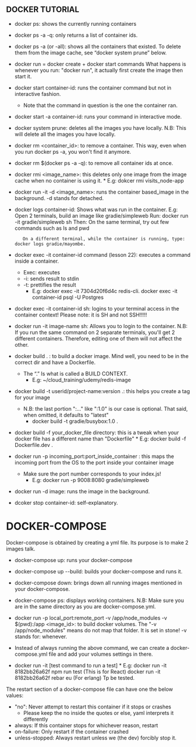 ## DOCKER TUTORIAL


* docker ps:  shows the currently running containers

* docker ps -a -q: only returns a list of container ids.

* docker ps -a (or -all):  shows all the containers that existed. To delete them from the image cache, see “docker system prune” below.

* docker run = docker create + docker start commands
	What happens is whenever you run: "docker run", it actually first create the image then start it.

* docker start container-id:  runs the container command but not in interactive fashion.
    * Note that the command in question is the one the container ran.

* docker start -a container-id: runs your command in interactive mode.

* docker system prune: deletes all the images you have locally.
    N.B: This will delete all the images you have locally.

* docker rm <container_id>: to remove a container. This way, even when you run docker ps -a, you won't find it anymore.

* docker rm $(docker ps -a -q): to remove all container ids at once.

* docker rmi <image_name>: this deletes only one image from the image cache when no container is using it.
        * E.g: dokcer rmi visits_node-app

* docker run -it -d <image_name>: runs the container based_image in the background.
    -d stands for detached.

* docker logs container-id: Shows what was run in the container.
    E.g: Open 2 terminals, build an image like gradie/simpleweb
         Run: docker run -it gradie/simpleweb sh
         Then: On the same terminal, try out few commands such as ls and pwd

         On a different terminal, while the container is running, type: docker logs gradie/mayombe.

* docker exec -it container-id command (lesson 22): executes a command inside a container.
    * Exec: executes
    * -i: sends result to stdin
    * -t: prettifies the result
    	* E.g:  docker exec -it 7304d20f6d4c redis-cli.
        	docker exec -it container-id psql -U Postgres

* docker exec -it container-id sh: logins to your terminal access in the container context! 
  Please note: it is SH and not SSH!!!!!

* docker run -it image-name sh: Allows you to login to the container. 
    N.B: If you run the same command on 2 separate terminals, you'll get 2 different containers.
         Therefore, editing one of them will not affect the other.


* docker build . : to build a docker image. Mind well, you need to be in the correct dir and have a Dockerfile.
    * The “.” Is what is called a BUILD CONTEXT.
    	* E.g: ~/cloud_training/udemy/redis-image

* docker build -t userid/project-name:version .: this helps you create a tag for your image
    * N.B: the last portion ":..." like ":1.0" is our case is optional. That said, when omitted, it defaults to "latest"
    	* docker build -t gradie/busybox:1.0 .
    
* docker build -f your_docker_file directory: this is a tweak when your docker file has a different name than "Dockerfile"
        * E.g: docker build -f Dockerfile.dev .
        
* docker run -p incoming_port:port_inside_container <image-id>: this maps the incoming port from the OS 
  to the port inside your container image
    * Make sure the port number corresponds to your index.js!
    	* E.g: docker run -p 9008:8080 gradie/simpleweb

* docker run -d image: runs the image in the background.
* dcoker stop container-id: self-explanatory.

# DOCKER-COMPOSE
Docker-compose is obtained by creating a yml file.
Its purpose is to make 2 images talk.
* docker-compose up: runs your docker-compose
* docker-compose up --build: builds your docker-compose and runs it.
* docker-compose down: brings down all running images mentioned in your docker-compose.
* docker-compose ps: displays working containers.
    N.B: Make sure you are in the same directory as you are docker-compose.yml.

* docker run -p local_port:remote_port -v /app/node_modules -v $(pwd):/app <image_id>: to build docker volumes.
    The "-v /app/node_modules" means do not map that folder. It is set in stone!
    -v stands for: whenever.

* Instead of always running the above command, we can create a docker-compose.yml file and add your volumes settings in there.

* docker run -it <image-id> [test command to run a test]
        * E.g: docker run -it 8182bb26a62f npm run test (This is for React)
               docker run -it 8182bb26a62f rebar eu (For erlang) Tp be tested.

The restart section of a docker-compose file can have one the below values:
- "no": Never attempt to restart this container if it stops or crashes
    * Please keep the no inside the quotes or else, yaml interprets it differently
- always: If this container stops for whichever reason, restart
- on-failure: Only restart if the container crashed
- unless-stopped: Always restart unless we (the dev) forcibly stop it.







